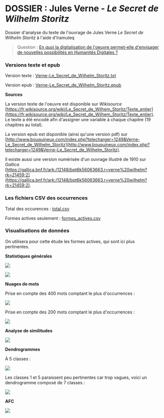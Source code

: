 ﻿# DOSSIER : Jules Verne - *Le Secret de Wilhelm Storitz*

Dossier d'analyse du texte de l'ouvrage de Jules Verne *Le Secret de Wilhelm Storitz* à l'aide d'Iramuteq

> Question : [En quoi la digitalisation de l'oeuvre permet-elle d'envisager de nouvelles possibilités en Humanités Digitales ?](https://github.com/Fdaian/Florent_DAIAN_SecretWilhelmStoritz/blob/master/question.md)

### Versions texte et epub

Version texte : [Verne-Le_Secret_de_Wilhelm_Storitz.txt
](https://github.com/Fdaian/Florent_DAIAN_SecretWilhelmStoritz/blob/master/texte/Verne-Le_Secret_de_Wilhelm_Storitz.txt)

Version epub : [Verne-Le_Secret_de_Wilhelm_Storitz.epub
](https://github.com/Fdaian/Florent_DAIAN_SecretWilhelmStoritz/blob/master/texte/Verne-Le_Secret_de_Wilhelm_Storitz.epub)

**Sources**

La version texte de l'oeuvre est disponible sur *Wikisource* [https://fr.wikisource.org/wiki/Le_Secret_de_Wilhem_Storitz/Texte_entier](https://fr.wikisource.org/wiki/Le_Secret_de_Wilhem_Storitz/Texte_entier). Le texte a été encodé afin d'assigner une variable à chaque chapitre (19 chapitres au total).

La version epub est disponible (ainsi qu'une version pdf) sur  [http://www.bouquineux.com/index.php?telecharger=1249&Verne-Le_Secret_de_Wilhelm_Storitz](http://www.bouquineux.com/index.php?telecharger=1249&Verne-Le_Secret_de_Wilhelm_Storitz).

Il existe aussi une version numérisée d'un ouvrage illustré de 1910 sur *Gallica* [https://gallica.bnf.fr/ark:/12148/bpt6k56063663.r=verne%20wilhelm?rk=21459;2](https://gallica.bnf.fr/ark:/12148/bpt6k56063663.r=verne%20wilhelm?rk=21459;2).

### Les fichiers CSV des occurrences

Total des occurences : [total.csv](https://github.com/Fdaian/Florent_DAIAN_SecretWilhelmStoritz/blob/master/csv/total.csv)

Formes actives seulement : [formes_actives.csv](https://github.com/Fdaian/Florent_DAIAN_SecretWilhelmStoritz/blob/master/csv/formes_actives.csv)

### Visualisations de données

On utilisera pour cette étude les formes actives, qui sont ici plus pertinentes.

**Statistiques générales**

![](https://github.com/Fdaian/Florent_DAIAN_SecretWilhelmStoritz/blob/master/img/stats-resume.JPG)

![](https://github.com/Fdaian/Florent_DAIAN_SecretWilhelmStoritz/blob/master/img/stats.JPG)

**Nuages de mots**

Prise en compte des 400 mots comptant le plus d'occurrences :

![](https://github.com/Fdaian/Florent_DAIAN_SecretWilhelmStoritz/blob/master/img/nuage_mots_x400.JPG)

Prise en compte des 200 mots comptant le plus d'occurrences :

![](https://github.com/Fdaian/Florent_DAIAN_SecretWilhelmStoritz/blob/master/img/nuage_mots_x200.JPG)

**Analyse de similitudes**

![](https://github.com/Fdaian/Florent_DAIAN_SecretWilhelmStoritz/blob/master/img/arbre_occurrences.JPG)

**Dendrogrammes**

À 5 classes :

![](https://github.com/Fdaian/Florent_DAIAN_SecretWilhelmStoritz/blob/master/img/dendrogramme_1.JPG)

Les classes 1 et 5 paraissent peu pertinentes car trop vagues, voici un dendrogramme composé de 7 classes :

![](https://github.com/Fdaian/Florent_DAIAN_SecretWilhelmStoritz/blob/master/img/dendrogramme_2.JPG)

**AFC**

![](https://github.com/Fdaian/Florent_DAIAN_SecretWilhelmStoritz/blob/master/img/afc.png)
